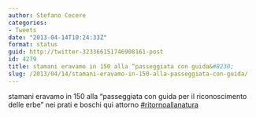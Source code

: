 ```yaml
---
author: Stefano Cecere
categories:
- Tweets
date: "2013-04-14T10:24:33Z"
format: status
guid: http://twitter-323366151746908161-post
id: 4279
title: stamani eravamo in 150 alla “passeggiata con guida&#8230;
slug: /2013/04/14/stamani-eravamo-in-150-alla-passeggiata-con-guida/
---
```


stamani eravamo in 150 alla “passeggiata con guida per il riconoscimento delle erbe” nei prati e boschi qui attorno [#ritornoallanatura](http://twitter.com/search?q=%23ritornoallanatura)